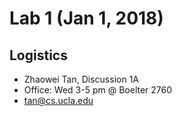 # Lab 1 (Jan 1, 2018)
## Logistics
* Zhaowei Tan, Discussion 1A
* Office: Wed 3-5 pm @ Boelter 2760
* tan@cs.ucla.edu

